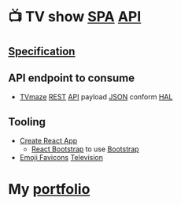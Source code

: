 # 📺 TV show [SPA](https://en.wikipedia.org/wiki/Single-page_application) [API](https://en.wikipedia.org/wiki/Application_programming_interface)

## [Specification](https://github.com/noud/cra-tv-show/blob/master/docs/The_Powerpuff_Girls.pdf)

## API endpoint to consume

- [TVmaze](http://www.tvmaze.com) [REST](https://en.wikipedia.org/wiki/Representational_state_transfer) [API](http://www.tvmaze.com/api) payload [JSON](https://en.wikipedia.org/wiki/JSON) conform [HAL](https://en.wikipedia.org/wiki/Hypertext_Application_Language)

## Tooling

- [Create React App](https://github.com/noud/cra-chartjs/blob/master/README_CRA.md)
    - [React Bootstrap](https://react-bootstrap.github.io) to use [Bootstrap](https://getbootstrap.com)
- [Emoji Favicons](https://favicon.io/emoji-favicons) [Television](https://favicon.io/emoji-favicons/television)

# My [portfolio](https://github.com/noud/portfolio#portfolio-repositories-index)